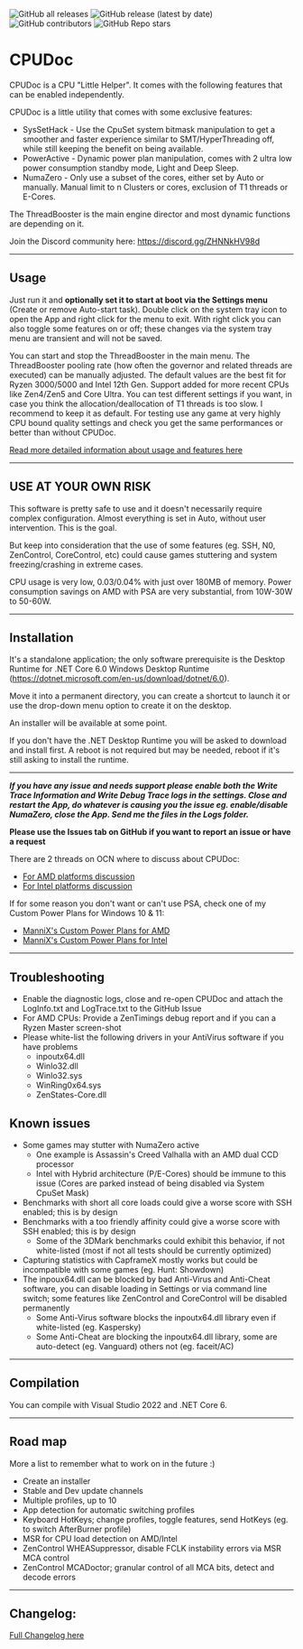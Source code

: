 ﻿![GitHub all releases](https://img.shields.io/github/downloads/mann1x/CPUDoc/total)
![GitHub release (latest by date)](https://img.shields.io/github/v/release/mann1x/CPUDoc)
![GitHub contributors](https://img.shields.io/github/contributors/mann1x/CPUDoc)
![GitHub Repo stars](https://img.shields.io/github/stars/mann1x/CPUDoc?style=social)

# CPUDoc


CPUDoc is a CPU "Little Helper".
It comes with the following features that can be enabled independently.

CPUDoc is a little utility that comes with some exclusive features:

- SysSetHack - Use the CpuSet system bitmask manipulation to get a smoother and faster experience similar to SMT/HyperThreading off, while still keeping the benefit on being available.
- PowerActive - Dynamic power plan manipulation, comes with 2 ultra low power consumption standby mode, Light and Deep Sleep.
- NumaZero - Only use a subset of the cores, either set by Auto or manually. Manual limit to n Clusters or cores, exclusion of T1 threads or E-Cores.

The ThreadBooster is the main engine director and most dynamic functions are depending on it.

Join the Discord community here: https://discord.gg/ZHNNkHV98d

---

## Usage

Just run it and **optionally set it to start at boot via the Settings menu** (Create or remove Auto-start task).
Double click on the system tray icon to open the App and right click for the menu to exit.
With right click you can also toggle some features on or off; these changes via the system tray menu are transient and will not be saved.

You can start and stop the ThreadBooster in the main menu.
The ThreadBooster pooling rate (how often the governor and related threads are executed) can be manually adjusted.
The default values are the best fit for Ryzen 3000/5000 and Intel 12th Gen.
Support added for more recent CPUs like Zen4/Zen5 and Core Ultra.
You can test different settings if you want, in case you think the allocation/deallocation of T1 threads is too slow.
I recommend to keep it as default.
For testing use any game at very highly CPU bound quality settings and check you get the same performances or better than without CPUDoc.

[Read more detailed information about usage and features here](USAGE.md)

---

## **USE AT YOUR OWN RISK**

This software is pretty safe to use and it doesn't necessarily require complex configuration.
Almost everything is set in Auto, without user intervention. This is the goal.

But keep into consideration that the use of some features (eg. SSH, N0, ZenControl, CoreControl, etc) could cause games stuttering and system freezing/crashing in extreme cases.

CPU usage is very low, 0.03/0.04% with just over 180MB of memory.
Power consumption savings on AMD with PSA are very substantial, from 10W-30W to 50-60W.

---

## Installation

It's a standalone application; the only software prerequisite is the Desktop Runtime for .NET Core 6.0 Windows Desktop Runtime (https://dotnet.microsoft.com/en-us/download/dotnet/6.0).

Move it into a permanent directory, you can create a shortcut to launch it or use the drop-down menu option to create it on the desktop.

An installer will be available at some point.

If you don't have the .NET Desktop Runtime you will be asked to download and install first. A reboot is not required but may be needed, reboot if it's still asking to install the runtime.

---

***If you have any issue and needs support please enable both the Write Trace Information and Write Debug Trace logs in the settings.
Close and restart the App, do whatever is causing you the issue eg. enable/disable NumaZero, close the App.
Send me the files in the Logs folder.***

****Please use the Issues tab on GitHub if you want to report an issue or have a request****

There are 2 threads on OCN where to discuss about CPUDoc:
- [For AMD platforms discussion](https://www.overclock.net/threads/cpudoc-little-cpu-helper-tool-with-some-exclusive-features.1802081/)
- [For Intel platforms discussion](https://www.overclock.net/threads/cpudoc-little-cpu-helper-tool-with-some-exclusive-features.1802082/)

If for some reason you don't want or can't use PSA, check one of my Custom Power Plans for Windows 10 & 11:
- [ManniX's Custom Power Plans for AMD](https://www.overclock.net/threads/ryzen-custom-power-plans-for-windows-10-balanced-and-ultimate.1776353/)
- [ManniX's Custom Power Plans for Intel](https://www.overclock.net/threads/intel-custom-power-plans-for-windows.1802309/)

---
## Troubleshooting

- Enable the diagnostic logs, close and re-open CPUDoc and attach the LogInfo.txt and LogTrace.txt to the GitHub Issue
- For AMD CPUs: Provide a ZenTimings debug report and if you can a Ryzen Master screen-shot
- Please white-list the following drivers in your AntiVirus software if you have problems
  - inpoutx64.dll
  - WinIo32.dll
  - WinIo32.sys
  - WinRing0x64.sys
  - ZenStates-Core.dll

## Known issues

- Some games may stutter with NumaZero active
    - One example is Assassin's Creed Valhalla with an AMD dual CCD processor
    - Intel with Hybrid architecture (P/E-Cores) should be immune to this issue (Cores are parked instead of being disabled via System CpuSet Mask)
- Benchmarks with short all core loads could give a worse score with SSH enabled; this is by design
- Benchmarks with a too friendly affinity could give a worse score with SSH enabled; this is by design
    - Some of the 3DMark benchmarks could exhibit this behavior, if not white-listed (most if not all tests should be currently optimized)
- Capturing statistics with CapframeX mostly works but could be incompatible with some games (eg. Hunt: Showdown)
- The inpoux64.dll can be blocked by bad Anti-Virus and Anti-Cheat software, you can disable loading in Settings or via command line switch; some features like ZenControl and CoreControl will be disabled permanently
  - Some Anti-Virus software blocks the inpoutx64.dll library even if white-listed (eg. Kaspersky)
  - Some Anti-Cheat are blocking the inpoutx64.dll library, some are auto-detect (eg. Vanguard) others not (eg. faceit/AC)

---

## Compilation

You can compile with Visual Studio 2022 and .NET Core 6.

---

## Road map

More a list to remember what to work on in the future :)

- Create an installer
- Stable and Dev update channels
- Multiple profiles, up to 10
- App detection for automatic switching profiles
- Keyboard HotKeys; change profiles, toggle features, send HotKeys (eg. to switch AfterBurner profile)
- MSR for CPU load detection on AMD/Intel
- ZenControl WHEASuppressor, disable FCLK instability errors via MSR MCA control
- ZenControl MCADoctor; granular control of all MCA bits, detect and decode errors

---


## Changelog:

[Full Changelog here](CHANGELOG.md)